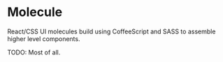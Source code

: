 # Molecule

React/CSS UI molecules build using CoffeeScript and SASS to assemble higher level components.

TODO: Most of all.
